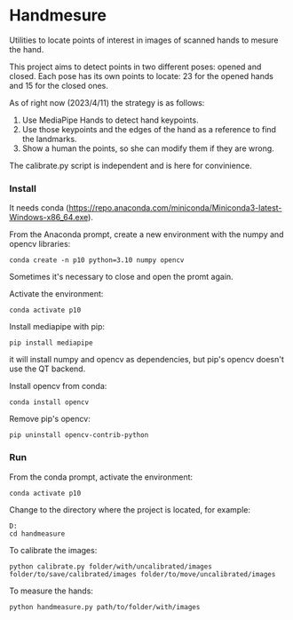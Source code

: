 # Handmesure

Utilities to locate points of interest in images of scanned hands to mesure the hand.


This project aims to detect points in two different poses: opened and closed.
Each pose has its own points to locate: 23 for the opened hands and 15 for the closed ones.

As of right now (2023/4/11) the strategy is as follows:
1. Use MediaPipe Hands to detect hand keypoints.
2. Use those keypoints and the edges of the hand as a reference to find the landmarks.
3. Show a human the points, so she can modify them if they are wrong.

The calibrate.py script is independent and is here for convinience. 


### Install

It needs conda (https://repo.anaconda.com/miniconda/Miniconda3-latest-Windows-x86_64.exe).

From the Anaconda prompt, create a new environment with the numpy and opencv libraries:

```conda create -n p10 python=3.10 numpy opencv```

Sometimes it's necessary to close and open the promt again.

Activate the environment:

```conda activate p10```

Install mediapipe with pip:

```pip install mediapipe```


it will install numpy and opencv as dependencies, but pip's opencv doesn't use the QT backend.

Install opencv from conda:

```conda install opencv```

Remove pip's opencv:

```pip uninstall opencv-contrib-python```


### Run

From the conda prompt, activate the environment:

```conda activate p10```

Change to the directory where the project is located, for example:

```
D:
cd handmeasure
```

To calibrate the images:

```python calibrate.py folder/with/uncalibrated/images folder/to/save/calibrated/images folder/to/move/uncalibrated/images```

To measure the hands:

```python handmeasure.py path/to/folder/with/images```
